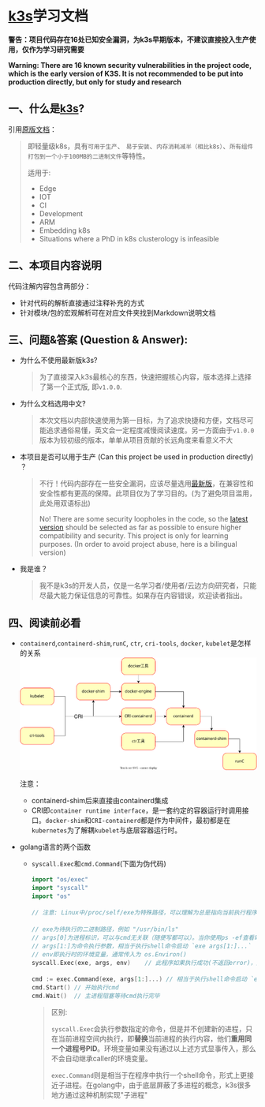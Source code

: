 [k3s](https://github.com/k3s-io/k3s)学习文档
===============================================

**警告：项目代码存在16处已知安全漏洞，为k3s早期版本，不建议直接投入生产使用，仅作为学习研究需要**

**Warning: There are 16 known security vulnerabilities in the project code, which is the early version of K3S. It is not recommended to be put into production directly, but only for study and research**

## 一、什么是[k3s](https://github.com/k3s-io/k3s)?
引用[原版文档](https://github.com/k3s-io/k3s/blob/master/README.md)：
> 即轻量级k8s，具有`可用于生产`、 `易于安装`、`内存消耗减半（相比k8s）`、`所有组件打包到一个小于100MB的二进制文件`等特性。
> 
> 适用于:
> * Edge
> * IOT
> * CI
> * Development
> * ARM
> * Embedding k8s
> * Situations where a PhD in k8s clusterology is infeasible

## 二、本项目内容说明
代码注解内容包含两部分：

* 针对代码的解析直接通过注释补充的方式
* 针对模块/包的宏观解析可在对应文件夹找到Markdown说明文档

## 三、问题&答案 (Question & Answer):

* 为什么不使用最新版k3s?
    > 为了直接深入k3s最核心的东西，快速把握核心内容，版本选择上选择了第一个正式版, 即`v1.0.0`.

* 为什么文档选用中文?
    > 本次文档以内部快速使用为第一目标，为了追求快捷和方便，文档尽可能追求通俗易懂，英文会一定程度减慢阅读速度。另一方面由于`v1.0.0`版本为较初级的版本，单单从项目贡献的长远角度来看意义不大

* 本项目是否可以用于生产 (Can this project be used in production directly) ？
    > 不行！代码内部存在一些安全漏洞，应该尽量选用[最新版](https://github.com/k3s-io/k3s)，在兼容性和安全性都有更高的保障。此项目仅为了学习目的。(为了避免项目滥用，此处用双语标出)
    >
    > No! There are some security loopholes in the code, so the [latest version](https://github.com/k3s-io/k3s) should be selected as far as possible to ensure higher compatibility and security. This project is only for learning purposes. (In order to avoid project abuse, here is a bilingual version)

* 我是谁？
    > 我不是k3s的开发人员，仅是一名学习者/使用者/云边方向研究者，只能尽最大能力保证信息的可靠性。如果存在内容错误，欢迎读者指出。

## 四、阅读前必看

* `containerd`,`containerd-shim`,`runC`, `ctr`, `cri-tools`, `docker`, `kubelet`是怎样的关系
    ![关系图](pictures/tools-relationship.svg)
    
    注意：
    * containerd-shim后来直接由containerd集成
    * CRI即`container runtime interface`，是一套约定的容器运行时调用接口。`docker-shim`和`CRI-containerd`都是作为中间件，最初都是在`kubernetes`为了解耦`kubelet`与底层容器运行时。

* golang语言的两个函数
    * `syscall.Exec`和`cmd.Command`(下面为伪代码)
        ```go
        import "os/exec"
        import "syscall"
        import "os"

        // 注意: Linux中/proc/self/exe为特殊路径，可以理解为总是指向当前执行程序的路径

        // exe为待执行的二进制路径，例如 "/usr/bin/ls"
        // args[0]为进程标识，可以与cmd无关联（随便写都可以）。当你使用ps -ef查看时，进程将显示为args[0]的内容
        // args[1:]为命令执行参数，相当于执行shell命令启动 `exe args[1:]...`
        // env即执行时的环境变量，通常传入为 os.Environ()
        syscall.Exec(exe, args, env)    // 此程序如果执行成功(不返回error)，后续代码都不会执行, 原因下面解释

        cmd := exec.Command(exe, args[1:]...) // 相当于执行shell命令启动 `exe args[1:]...`
        cmd.Start() // 开始执行cmd
        cmd.Wait()  // 主进程阻塞等待cmd执行完毕
        ```
        > 区别:
        >
        > `syscall.Exec`会执行参数指定的命令，但是并不创建新的进程，只在当前进程空间内执行，即**替换**当前进程的执行内容，他们**重用同一个进程号PID**。环境变量如果没有通过以上述方式显事传入，那么不会自动继承caller的环境变量。
        > 
        > `exec.Command`则是相当于在程序中执行一个shell命令，形式上更接近子进程。在golang中，由于底层屏蔽了多进程的概念，k3s很多地方通过这种机制实现"子进程"